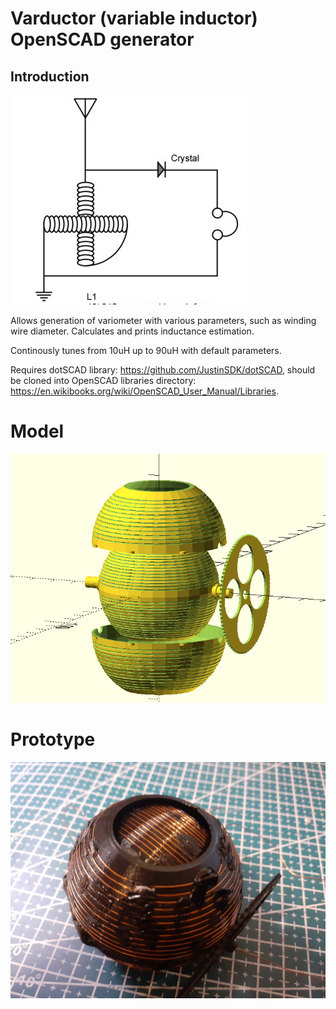 # Varductor (variable inductor) OpenSCAD generator

## Introduction
![alt text](images/schematics.png)

Allows generation of variometer with various parameters, such as winding wire diameter. Calculates and prints inductance estimation.

Continously tunes from 10uH up to 90uH with default parameters.

Requires dotSCAD library: https://github.com/JustinSDK/dotSCAD, should be cloned into OpenSCAD libraries directory: https://en.wikibooks.org/wiki/OpenSCAD_User_Manual/Libraries. 

# Model 
![alt text](images/full.png)

# Prototype
![alt text](images/printed2.png)
